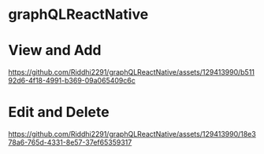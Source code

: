 # graphQLReactNative

# View and Add
https://github.com/Riddhi2291/graphQLReactNative/assets/129413990/b51192d6-4f18-4991-b369-09a065409c6c


# Edit and Delete
https://github.com/Riddhi2291/graphQLReactNative/assets/129413990/18e378a6-765d-4331-8e57-37ef65359317

